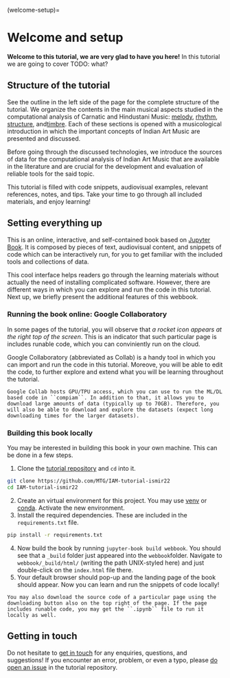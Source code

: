 (welcome-setup)=
# Welcome and setup
**Welcome to this tutorial, we are very glad to have you here!** In this tutorial we are going to cover TODO: what?

## Structure of the tutorial
See the outline in the left side of the page for the complete structure of the tutorial. 
We organize the contents in the main musical aspects studied in the computational analysis of Carnatic and Hindustani Music: [melody](melody-intro), [rhythm](rhythm-intro), [structure](structure-intro), and[timbre](timbre-intro). Each of these sections is opened with a musicological introduction in which the important concepts of Indian Art Music are presented and discussed.

Before going through the discussed technologies, we introduce the sources of data for the computational analysis of Indian Art Music that are available in the literature and are crucial for the development and evaluation of reliable tools for the said topic. 

This tutorial is filled with code snippets, audiovisual examples, relevant references, notes, and tips. Take your time to go through all included materials, and enjoy learning!


## Setting everything up
This is an online, interactive, and self-contained book based on [Jupyter Book](https://jupyterbook.org/en/stable/index.html). It is composed by pieces of text, audiovisual content, and snippets of code which can be interactively run, for you to get familiar with the included tools and collections of data.  

This cool interface helps readers go through the learning materials without actually the need of installing complicated software. However, there are different ways in which you can explore and run the code in this tutorial. Next up, we briefly present the additional features of this webbook.

### Running the book online: Google Collaboratory
In some pages of the tutorial, you will observe that *a rocket icon appears at the right top of the screen*. This is an indicator that such particular page is includes runable code, which you can conviniently run on the cloud.

Google Collaboratory (abbreviated as Collab) is a handy tool in which you can import and run the code in this tutorial. Moreove, you will be able to edit the code, to further explore and extend what you will be learning throughout the tutorial.

```{note}
Google Collab hosts GPU/TPU access, which you can use to run the ML/DL based code in ``compiam``. In addition to that, it allows you to download large amounts of data (typically up to 70GB). Therefore, you will also be able to download and explore the datasets (expect long downloading times for the larger datasets).
```


### Building this book locally
You may be interested in building this book in your own machine. This can be done in a few steps.

1) Clone the [tutorial repository](https://github.com/MTG/IAM-tutorial-ismir22) and ``cd`` into it.
  ```bash
  git clone https://github.com/MTG/IAM-tutorial-ismir22
  cd IAM-tutorial-ismir22
  ```
2) Create an virtual environment for this project. You may use [venv](TODO:venv_tuto) or [conda](TODO:conda_tuto). Activate the new environment.
3) Install the required dependencies. These are included in the ``requirements.txt`` file.
  ```bash
  pip install -r requirements.txt
  ```
4) Now build the book by running ``jupyter-book build webbook``. You should see that a ``_build`` folder just appeared into the ``webbook``folder. Navigate to ``webbook/_build/html/`` (writing the path UNIX-styled here) and just double-click on the ``index.html`` file there.
5) Your default browser should pop-up and the landing page of the book should appear. Now you can learn and run the snippets of code locally! 

```{note}
You may also download the source code of a particular page using the downloading button also on the top right of the page. If the page includes runable code, you may get the ``.ipynb`` file to run it locally as well.
```

## Getting in touch
Do not hesitate to [get in touch]("mailto:genis.plaja@upf.edu,thomas.nuttall@upf.edu") for any enquiries, questions, and suggestions! If you encounter an error, problem, or even a typo, please [do open an issue](https://github.com/MTG/IAM-tutorial-ismir22/issues) in the tutorial repository.